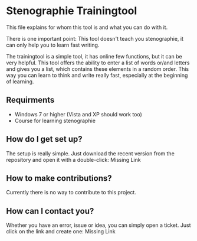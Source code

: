 # Stenographie Trainingtool

This file explains for whom this tool is and what you can do with it.

There is one important point:
This tool doesn't teach you stenographie, it can only help you to learn fast writing.

The trainingtool is a simple tool, it has online few functions, but it can be very helpful. This tool offers the ability to enter a list of words or/and letters and gives you a list, which contains these elements in a random order. This way you can learn to think and write really fast, especially at the beginning of learning.

## Requirments

* Windows 7 or higher (Vista and XP should work too)
* Course for learning stenographie

## How do I get set up?

The setup is really simple. Just download the recent version from the repository and open it with a double-click: Missing Link

## How to make contributions?

Currently there is no way to contribute to this project.

## How can I contact you?

Whether you have an error, issue or idea, you can simply open a ticket. Just click on the link and create one: Missing Link